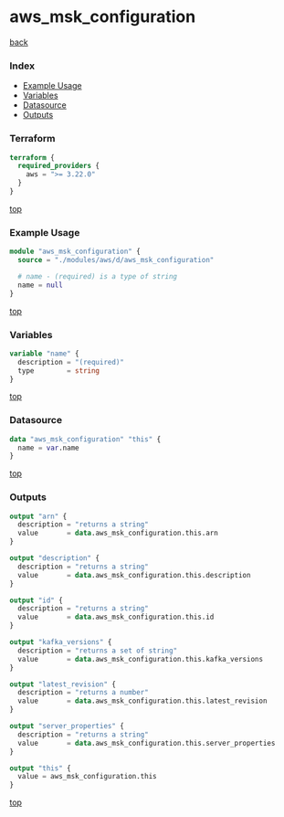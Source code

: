 # aws_msk_configuration

[back](../aws.md)

### Index

- [Example Usage](#example-usage)
- [Variables](#variables)
- [Datasource](#datasource)
- [Outputs](#outputs)

### Terraform

```terraform
terraform {
  required_providers {
    aws = ">= 3.22.0"
  }
}
```

[top](#index)

### Example Usage

```terraform
module "aws_msk_configuration" {
  source = "./modules/aws/d/aws_msk_configuration"

  # name - (required) is a type of string
  name = null
}
```

[top](#index)

### Variables

```terraform
variable "name" {
  description = "(required)"
  type        = string
}
```

[top](#index)

### Datasource

```terraform
data "aws_msk_configuration" "this" {
  name = var.name
}
```

[top](#index)

### Outputs

```terraform
output "arn" {
  description = "returns a string"
  value       = data.aws_msk_configuration.this.arn
}

output "description" {
  description = "returns a string"
  value       = data.aws_msk_configuration.this.description
}

output "id" {
  description = "returns a string"
  value       = data.aws_msk_configuration.this.id
}

output "kafka_versions" {
  description = "returns a set of string"
  value       = data.aws_msk_configuration.this.kafka_versions
}

output "latest_revision" {
  description = "returns a number"
  value       = data.aws_msk_configuration.this.latest_revision
}

output "server_properties" {
  description = "returns a string"
  value       = data.aws_msk_configuration.this.server_properties
}

output "this" {
  value = aws_msk_configuration.this
}
```

[top](#index)